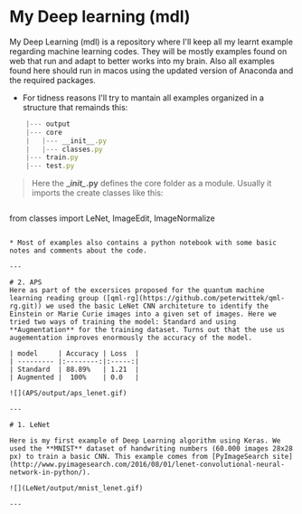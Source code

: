 # My Deep learning (mdl)

My Deep Learning (mdl) is a repository where I'll keep all my learnt example regarding machine learning codes. They will be mostly examples found on web that run and adapt to better works into my brain. Also all examples found here should run in macos using the updated version of Anaconda and the required packages.

* For tidness reasons I'll try to mantain all examples organized in a structure that remainds this:

```javascript
    |--- output
    |--- core
    |   |--- __init__.py
    |   |--- classes.py
    |--- train.py
    |--- test.py
```

> Here the **\__init\__.py** defines the core folder as a module. Usually it imports the create classes like this:
    
>```javascript
from classes import LeNet, ImageEdit, ImageNormalize
```

* Most of examples also contains a python notebook with some basic notes and comments about the code. 

---

# 2. APS
Here as part of the excersices proposed for the quantum machine learning reading group ([qml-rg](https://github.com/peterwittek/qml-rg.git)) we used the basic LeNet CNN architeture to identify the Einstein or Marie Curie images into a given set of images. Here we tried two ways of training the model: Standard and using **Augmentation** for the training dataset. Turns out that the use us augementation improves enormously the accuracy of the model.  

| model     | Accuracy | Loss  |
| --------- |:--------:|:-----:|
| Standard  | 88.89%   | 1.21  |
| Augmented |  100%    | 0.0   |

![](APS/output/aps_lenet.gif)

---

# 1. LeNet 

Here is my first example of Deep Learning algorithm using Keras. We used the **MNIST** dataset of handwriting numbers (60.000 images 28x28 px) to train a basic CNN. This example comes from [PyImageSearch site](http://www.pyimagesearch.com/2016/08/01/lenet-convolutional-neural-network-in-python/).

![](LeNet/output/mnist_lenet.gif) 

---

